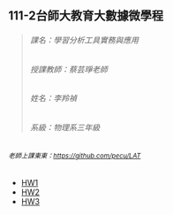 111-2台師大教育大數據微學程
----------------------
>###### 課名：學習分析工具實務與應用
>
>###### 授課教師：蔡芸琤老師
>
>###### 姓名：李羚禎
>
>###### 系級：物理系三年級

###### 	<sub>老師上課東東：https://github.com/pecu/LAT</sub>

+ [HW1](https://github.com/40941133S-QAQ/LAT-Repo/blob/main/20230308/hw_20230308.ipynb)
+ [HW2](https://nbviewer.org/github/40941133S-QAQ/LAT-Repo/blob/main/20230322/20230322-1.ipynb)
+ [HW3](https://github.com/40941133S-QAQ/LAT-Repo/blob/main/20230329/HW3_20230404.ipynb)
